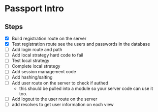 # Passport Intro

## Steps 

- [X] Build registration route on the server
- [X] Test registration route see the users and passwords in the database
- [ ] Add login route and path
- [ ] Add local strategy hard code to fail
- [ ] Test local strategy 
- [ ] Complete local strategy
- [ ] Add session management code
- [ ] Add hashing/salting
- [ ] Add user route on the server to check if authed
	- this should be pulled into a module so your server code can use it too.
- [ ] Add logout to the user route on the server
- [ ] add resolves to get user information on each view